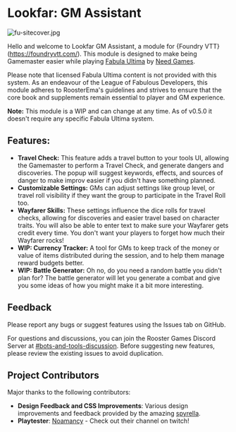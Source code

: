 # Lookfar: GM Assistant

![fu-sitecover.jpg](https://trello.com/1/cards/64db0994c4a8791322c8b2e2/attachments/64f476a7f1dc332714f44c8c/download/fu-sitecover.jpg)

Hello and welcome to Lookfar GM Assistant, a module for {Foundry VTT}(<https://foundryvtt.com/>). This module is designed to make being Gamemaster easier while playing [Fabula Ultima](https://www.needgames.it/fabula-ultima-en/) by [Need Games](https://www.needgames.it/).

Please note that licensed Fabula Ultima content is not provided with this system. As an endeavour of the League of Fabulous Developers, this module adheres to RoosterEma's guidelines and strives to ensure that the core book and supplements remain essential to player and GM experience.

**Note:** This module is a WIP and can change at any time. As of v0.5.0 it doesn't require any specific Fabula Ultima system.

## Features:

- **Travel Check:** This feature adds a travel button to your tools UI, allowing the Gamemaster to perform a Travel Check, and generate dangers and discoveries. The popup will suggest keywords, effects, and sources of danger to make improv easier if you didn't have something planned.
- **Customizable Settings:** GMs can adjust settings like group level, or travel roll visibility if they want the group to participate in the Travel Roll too.
- **Wayfarer Skills:** These settings influence the dice rolls for travel checks, allowing for discoveries and easier travel based on character traits. You will also be able to enter text to make sure your Wayfarer gets credit every time. You don't want your players to forget how much their Wayfarer rocks!
- **WIP: Currency Tracker:** A tool for GMs to keep track of the money or value of items distributed during the session, and to help them manage reward budgets better.
- **WIP: Battle Generator:** Oh no, do you need a random battle you didn't plan for? The battle generator will let you generate a combat and give you some ideas of how you might make it a bit more interesting.


## Feedback

Please report any bugs or suggest features using the Issues tab on GitHub.

For questions and discussions, you can join the Rooster Games Discord Server at [#bots-and-tools-discussion](https://discord.com/channels/447159961491865610/1034111889740943470 "‌"). Before suggesting new features, please review the existing issues to avoid duplication.

## Project Contributors

Major thanks to the following contributors:

- **Design Feedback and CSS Improvements**: Various design improvements and feedback provided by the amazing [spyrella](https://github.com/spyrella).
- **Playtester**: [Noamancy](https://www.twitch.tv/unh0lygrail) - Check out their channel on twitch!
